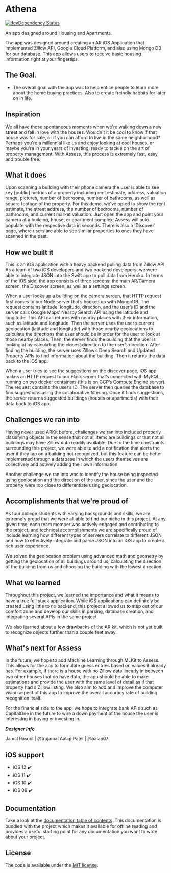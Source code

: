 # Athena

[![devDependency Status](https://david-dm.org/h5bp/html5-boilerplate/dev-status.svg)](https://david-dm.org/h5bp/html5-boilerplate#info=devDependencies)


An app designed around Housing and Apartments. 

The app was designed around creating an AR iOS Application that implemented Zillow API, Google Cloud Platform,
and also using Mongo DB for our database. This app allows users to receive basic
housing information right at your fingertips.


## The Goal.
 * The overall goal with the app was to help entice people to learn more about the home buying practices. Also to create freindly habbits for later on in life.
 
 
## Inspiration
We all have those spontaneous moments when we're walking down a new street and fall in love with the houses. Wouldn't it be cool to know if that house was for sale, or if you can afford to live in the same neighborhood? Perhaps you're a millennial like us and enjoy looking at cool houses, or maybe you're in your years of investing, ready to tackle on the art of property management. With Assess, this process is extremely fast, easy, and trouble free.

## What it does
Upon scanning a building with their phone camera the user is able to see key [public] metrics of a property including rent estimate, address, valuation range, pictures, number of bedrooms, number of bathrooms, as well as square footage of the property. For this demo, we've opted to show the rent estimate, the street address, the number of bedrooms, number of bathrooms, and current market valuation. Just open the app and point your camera at a building, house, or apartment complex; Assess will auto populate with the respective data in seconds. There is also a 'Discover' page, where users are able to see similar properties to ones they have scanned in the past.

## How we built it
This is an iOS application with a heavy backend pulling data from Zillow API. As a team of two iOS developers and two backend developers, we were able to integrate JSON into the Swift app to pull data from Heroku. In terms of the iOS side, the app consists of three screens: the main AR/Camera screen, the Discover screen, as well as a settings screen.

When a user looks up a building on the camera screen, that HTTP request first comes to our Node server that’s hooked up with MongoDB. The request contains latitude, longitude, direction, and the user’s ID and the server calls Google Maps’ Nearby Search API using the latitude and longitude. This API call returns with nearby places with their information, such as latitude and longitude. Then the server uses the user’s current geolocation (latitude and longitude) with those nearby geolocations to calculate the directions that user should be in order for the user to look at those nearby places. Then, the server finds the building that the user is looking at by calculating the closest direction to the user’s direction. After finding the building, the server uses Zillow’s Deep Search and Updated Property APIs to find information about the building. Then it returns the data back to the iOS app.

When a user tries to see the suggestions on the discover page, iOS app makes an HTTP request to our Flask server that’s connected with MySQL, running on two docker containers (this is on GCP’s Compute Engine server). The request contains the user’s ID. The server then queries the database to find suggestions using the collaborative filtering. Once it finds suggestions, the server returns suggested buildings (houses or apartments) with their data back to iOS app.

## Challenges we ran into
Having never used ARKit before, challenges we ran into included properly classifying objects in the sense that not all items are buildings or that not all buildings may have Zillow data readily available. Due to the time constraints surrounding this project, we were able to add a notification that alerts the user if they tap on a building not recognized, but this feature can be better implemented through a database in which the users themselves are collectively and actively adding their own information.

Another challenge we ran into was to identify the house being inspected using geolocation and the direction of the user, since the user and the property were too close to differentiate using geolocation.

## Accomplishments that we're proud of
As four college students with varying backgrounds and skills, we are extremely proud that we were all able to find our niche in this project. At any given time, each team member was actively engaged and contributing to the project, and technical accomplishments we are specifically proud of include learning how different types of servers correlate to different JSON and how to effectively integrate and parse JSON into an iOS app to create a rich user experience.

We solved the geolocation problem using advanced math and geometry by getting the geolocation of all buildings around us, calculating the direction of the building from us and choosing the building with the lowest direction.

## What we learned
Throughout this project, we learned the importance and what it means to have a true full stack application. While iOS applications can definitely be created using little to no backend, this project allowed us to step out of our comfort zone and develop our skills in parsing, database creation, and integrating several APIs in the same project.

We also learned about a few drawbacks of the AR kit, which is not yet built to recognize objects further than a couple feet away.

## What's next for Assess
In the future, we hope to add Machine Learning through MLKit to Assess. This allows for the app to formulate guess entries based on values it already has. For example, if there is a house with no Zillow data linearly in between two other houses that do have data, the app should be able to make estimations and provide the user with the same level of detail as if that property had a Zillow listing. We also aim to add and improve the computer vision aspect of this app to improve the overall accuracy rate of building recognition itself.

For the financial side to the app, we hope to integrate bank APIs such as CapitalOne in the future to wire a down payment of the house the user is interesting in buying or investing in.


***Designer Info***

Jamal Rasool | @trujamal
Aalap Patel  | @aalap07


## iOS support

* iOS 12 ✔️
* iOS 11 ✔️
* iOS 10 ✔️
* iOS 09 ✔️


## Documentation

Take a look at the [documentation table of contents](dist/doc/TOC.md).
This documentation is bundled with the project which makes it
available for offline reading and provides a useful starting point for
any documentation you want to write about your project.

## License

The code is available under the [MIT license](LICENSE.txt).
